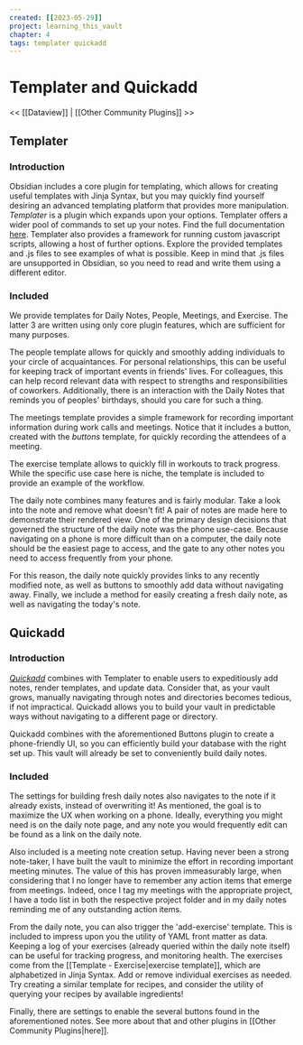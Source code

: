 ```yaml
---
created: [[2023-05-29]]
project: learning_this_vault
chapter: 4
tags: templater quickadd
---
```

# Templater and Quickadd
<< [[Dataview]] | [[Other Community Plugins]] >>

## Templater
### Introduction
Obsidian includes a core plugin for templating, which allows for creating useful templates with Jinja Syntax, but you may quickly find yourself desiring an advanced templating platform that provides more manipulation. _Templater_ is a plugin which expands upon your options. Templater offers a wider pool of commands to set up your notes. Find the full documentation [here](https://silentvoid13.github.io/Templater/introduction.html). Templater also provides a framework for running custom javascript scripts, allowing a host of further options. Explore the provided templates and .js files to see examples of what is possible. Keep in mind that .js files are unsupported in Obsidian, so you need to read and write them using a different editor.

### Included
We provide templates for Daily Notes, People, Meetings, and Exercise. The latter 3 are written using only core plugin features, which are sufficient for many purposes.

The people template allows for quickly and smoothly adding individuals to your circle of acquaintances. For personal relationships, this can be useful for keeping track of important events in friends' lives. For colleagues, this can help record relevant data with respect to strengths and responsibilities of coworkers. Additionally, there is an interaction with the Daily Notes that reminds you of peoples' birthdays, should you care for such a thing.

The meetings template provides a simple framework for recording important information during work calls and meetings. Notice that it includes a button, created with the _buttons_ template, for quickly recording the attendees of a meeting.

The exercise template allows to quickly fill in workouts to track progress. While the specific use case here is niche, the template is included to provide an example of the workflow.

The daily note combines many features and is fairly modular. Take a look into the note and remove what doesn't fit! A pair of notes are made here to demonstrate their rendered view. One of the primary design decisions that governed the structure of the daily note was the phone use-case. Because navigating on a phone is more difficult than on a computer, the daily note should be the easiest page to access, and the gate to any other notes you need to access frequently from your phone.

For this reason, the daily note quickly provides links to any recently modified note, as well as buttons to smoothly add data without navigating away. Finally, we include a method for easily creating a fresh daily note, as well as navigating the today's note.

## Quickadd
### Introduction
[_Quickadd_](https://quickadd.obsidian.guide/docs/) combines with Templater to enable users to expeditiously add notes, render templates, and update data. Consider that, as your vault grows, manually navigating through notes and directories becomes tedious, if not impractical. Quickadd allows you to build your vault in predictable ways without navigating to a different page or directory.

Quickadd combines with the aforementioned Buttons plugin to create a phone-friendly UI, so you can efficiently build your database with the right set up. This vault will already be set to conveniently build daily notes.

### Included
The settings for building fresh daily notes also navigates to the note if it already exists, instead of overwriting it! As mentioned, the goal is to maximize the UX when working on a phone. Ideally, everything you might need is on the daily note page, and any note you would frequently edit can be found as a link on the daily note.

Also included is a meeting note creation setup. Having never been a strong note-taker, I have built the vault to minimize the effort in recording important meeting minutes. The value of this has proven immeasurably large, when considering that I no longer have to remember any action items that emerge from meetings. Indeed, once I tag my meetings with the appropriate project, I have a todo list in both the respective project folder and in my daily notes reminding me of any outstanding action items.

From the daily note, you can also trigger the 'add-exercise' template. This is included to impress upon you the utility of YAML front matter as data. Keeping a log of your exercises (already queried within the daily note itself) can be useful for tracking progress, and monitoring health. The exercises come from the [[Template - Exercise|exercise template]], which are alphabetized in Jinja Syntax. Add or remove individual exercises as needed. Try creating a similar template for recipes, and consider the utility of querying your recipes by available ingredients!

Finally, there are settings to enable the several buttons found in the aforementioned notes. See more about that and other plugins in [[Other Community Plugins|here]].
